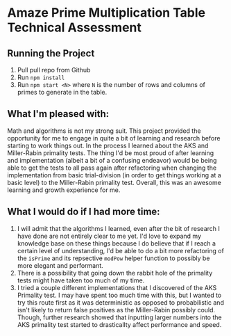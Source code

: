 # Amaze Prime Multiplication Table Technical Assessment

## Running the Project

1. Pull pull repo from Github
2. Run `npm install`
3. Run `npm start <N>` where `N` is the number of rows and columns of primes to generate in the table.

## What I'm pleased with:

Math and algorithms is not my strong suit. This project provided the opportunity for me to engage in quite a bit of learning and research before starting to work things out. In the process I learned about the AKS and Miller-Rabin primality tests. The thing I'd be most proud of after learning and implementation (albeit a bit of a confusing endeavor) would be being able to get the tests to all pass again after refactoring when changing the implementation from basic trial-division (in order to get things working at a basic level) to the Miller-Rabin primality test. Overall, this was an awesome learning and growth experience for me.

## What I would do if I had more time:

1. I will admit that the algorithms I learned, even after the bit of research I have done are not entirely clear to me yet. I'd love to expand my knowledge base on these things because I do believe that if I reach a certain level of understanding, I'd be able to do a bit more refactoring of the `isPrime` and its repsective `modPow` helper function to possibly be more elegant and performant.
2. There is a possibility that going down the rabbit hole of the primality tests might have taken too much of my time.
3. I tried a couple different implementations that I discovered of the AKS Primality test. I may have spent too much time with this, but I wanted to try this route first as it was deterministic as opposed to probabilistic and isn't likely to return false positives as the Miller-Rabin possibly could. Though, further research showed that inputting larger numbers into the AKS primality test started to drasticallty affect performance and speed.
